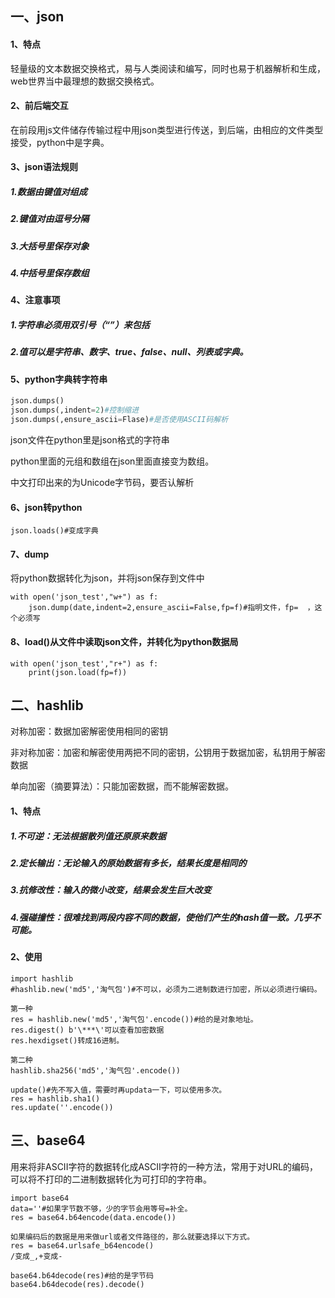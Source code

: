 ## 一、json

#### 1、特点

轻量级的文本数据交换格式，易与人类阅读和编写，同时也易于机器解析和生成，web世界当中最理想的数据交换格式。

#### 2、前后端交互

在前段用js文件储存传输过程中用json类型进行传送，到后端，由相应的文件类型接受，python中是字典。

#### 3、json语法规则

##### 1.数据由键值对组成

##### 2.键值对由逗号分隔

##### 3.大括号里保存对象

##### 4.中括号里保存数组

#### 4、注意事项

##### 1.字符串必须用双引号（“”）来包括

##### 2.值可以是字符串、数字、true、false、null、列表或字典。

 #### 5、python字典转字符串

```python
json.dumps()
json.dumps(,indent=2)#控制缩进
json.dumps(,ensure_ascii=Flase)#是否使用ASCII码解析
```

json文件在python里是json格式的字符串

python里面的元组和数组在json里面直接变为数组。

中文打印出来的为Unicode字节码，要否认解析

#### 6、json转python

```
json.loads()#变成字典
```

#### 7、dump

将python数据转化为json，并将json保存到文件中

```
with open('json_test',"w+") as f:
	json.dump(date,indent=2,ensure_ascii=False,fp=f)#指明文件，fp=  ，这个必须写
```

#### 8、load()从文件中读取json文件，并转化为python数据局

```
with open('json_test',"r+") as f:
	print(json.load(fp=f))
```

## 二、hashlib

对称加密：数据加密解密使用相同的密钥

非对称加密：加密和解密使用两把不同的密钥，公钥用于数据加密，私钥用于解密数据

单向加密（摘要算法）：只能加密数据，而不能解密数据。

#### 1、特点

##### 1.不可逆：无法根据散列值还原原来数据

##### 2.定长输出：无论输入的原始数据有多长，结果长度是相同的

##### 3.抗修改性：输入的微小改变，结果会发生巨大改变

##### 4.强碰撞性：很难找到两段内容不同的数据，使他们产生的hash值一致。几乎不可能。

#### 2、使用

```
import hashlib
#hashlib.new('md5','淘气包')#不可以，必须为二进制数进行加密，所以必须进行编码。

第一种
res = hashlib.new('md5','淘气包'.encode())#给的是对象地址。
res.digest() b'\***\'可以查看加密数据
res.hexdigset()转成16进制。

第二种
hashlib.sha256('md5','淘气包'.encode()) 

update()#先不写入值，需要时再updata一下，可以使用多次。
res = hashlib.sha1()
res.update(''.encode())
```

## 三、base64

用来将非ASCII字符的数据转化成ASCII字符的一种方法，常用于对URL的编码，可以将不打印的二进制数据转化为可打印的字符串。

```
import base64
data=''#如果字节数不够，少的字节会用等号=补全。
res = base64.b64encode(data.encode())

如果编码后的数据是用来做url或者文件路径的，那么就要选择以下方式。
res = base64.urlsafe_b64encode()
/变成_,+变成-

base64.b64decode(res)#给的是字节码
base64.b64decode(res).decode()

```

